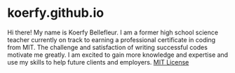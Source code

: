 # koerfy.github.io
 Hi there! My name is Koerfy Bellefleur. I am a former high school science teacher currently on track to earning a professional certificate in coding from MIT. The challenge and satisfaction of writing successful codes motivate me greatly. I am excited to gain more knowledge and expertise and use my skills to help future clients and employers.
<a href="doc:LICENSE" target="_blank">MIT License</a> 